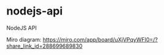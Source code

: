 # nodejs-api
NodeJS API

Miro diagram: https://miro.com/app/board/uXjVPqyWFI0=/?share_link_id=288699689830